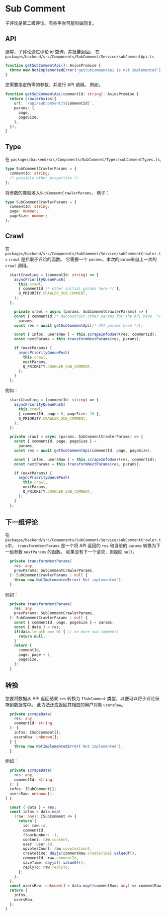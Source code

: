 # Sub Comment

子评论是第二级评论。有些平台可能叫做回复。

## API

通常，子评论通过评论 id 查询，并批量返回。
在`packages/backend/src/Components/SubComment/Service/subCommentApi.ts`

```typescript
function getSubCommentApi(): AxiosPromise {
  throw new NotImplementedError('getSubCommentApi is not implemented');
}
```

您需要指定所需的参数，并进行 API 调用。 例如，

```typescript
function getSubCommentApi(commentId: string): AxiosPromise {
  return crawlerAxios({
    url: `/api/subcomment/${commentId}`,
    params: {
      page,
      pageSize,
    },
  });
}
```

## Type

在 `packages/backend/src/Components/SubComment/Types/subCommentTypes.ts`,

```typescript
type SubCommentCrawlerParams = {
  commentId: string;
  /* possible other properties */
};
```

将参数的类型填入`SubCommentCrawlerParams`，
例子：

```typescript
type SubCommentCrawlerParams = {
  commentId: string;
  page: number;
  pageSize: number;
};
```

## Crawl

在`packages/backend/src/Components/SubComment/Service/subCommentCrawler.ts`
`crawl` 是抓取子评论的函数。 它需要一个 `params`，本次的`param`来自上一次的 `crawl` 调用。

```typescript
  startCrawling = (commentId: string) => {
    asyncPriorityQueuePush(
      this.crawl,
      { commentId /* other initial params here */ },
      Q_PRIORITY.CRAWLER_SUB_COMMENT,
    );
  };

    private crawl = async (params: SubCommentCrawlerParams) => {
    const { commentId /* deconstruct other params for the API here  */ } =
      params;
    const res = await getSubCommentApi(/* API params here */);

    const { infos, usersRaw } = this.scrapeInfoUser(res, commentId);
    const nextParams = this.transformNextParams(res, params);

    if (nextParams) {
      asyncPriorityQueuePush(
        this.crawl,
        nextParams,
        Q_PRIORITY.CRAWLER_SUB_COMMENT,
      );
    }
  };
```

例如：

```typescript
  startCrawling = (commentId: string) => {
    asyncPriorityQueuePush(
      this.crawl,
      { commentId, page: 0, pageSize: 10 },
      Q_PRIORITY.CRAWLER_SUB_COMMENT,
    );
  };

  private crawl = async (params: SubCommentCrawlerParams) => {
    const { commentId, page, pageSize } =
      params;
    const res = await getSubCommentApi(commentId, page, pageSize);

    const { infos, usersRaw } = this.scrapeInfoUser(res, commentId);
    const nextParams = this.transformNextParams(res, params);

    if (nextParams) {
      asyncPriorityQueuePush(
        this.crawl,
        nextParams,
        Q_PRIORITY.CRAWLER_SUB_COMMENT,
      );
    }
  };
```

## 下一组评论

在`packages/backend/src/Components/SubComment/Service/subCommentCrawler.ts`中，
`transformNextParams` 是一个将 API 返回的 `res` 和当前的 `params` 转换为下一组参数 `nextParams` 的函数。 如果没有下一个请求，则返回 `null`。

```typescript
  private transformNextParams(
    res: any,
    prevParams: SubCommentCrawlerParams,
  ): SubCommentCrawlerParams | null {
    throw new NotImplementedError('Not implemented');
  }
```

例如：

```typescript
  private transformNextParams(
    res: any,
    prevParams: SubCommentCrawlerParams,
  ): SubCommentCrawlerParams | null {
    const { commentId, page, pageSize } = params;
    const { data } = res;
    if(data.length === 0) { // no more sub comments
      return null;
    }
    return {
      commentId,
      page: page + 1,
      pageSize,
    };
  }
```

## 转换

您要将数据从 API 返回结果 `res` 转换为 `ISubComment` 类型，以便可以将子评论保存到数据库中。
此方法还应返回其相应的用户对象 `usersRaw`。

```typescript
  private scrapeData(
    res: any,
    commentId: string,
  ): {
    infos: ISubComment[];
    usersRaw: unknown[];
  } {
    throw new NotImplementedError('Not implemented');
  }
```

例如：

```typescript
  private scrapeData(
    res: any,
    commentId: string,
  ): {
  infos: ISubComment[];
  usersRaw: unknown[];
} {

  const { data } = res;
  const infos = data.map(
    (raw: any): ISubComment => {
      return {
        id: raw.id,
        commentId,
        floorNumber: -1,
        content: raw.content,
        user: user.id,
        upvotesCount: raw.upvotesCount,
        createTime: dayjs(commentRaw.createTime).valueOf(),
        commentId: raw.commentId,
        saveTime: dayjs().valueOf(),
        replyTo: raw.replyTo,
      };
    },
  );
  const usersRaw: unknown[] = data.map((commentRaw: any) => commentRaw.user);
  return {
    infos,
    usersRaw,
  };
}
```
